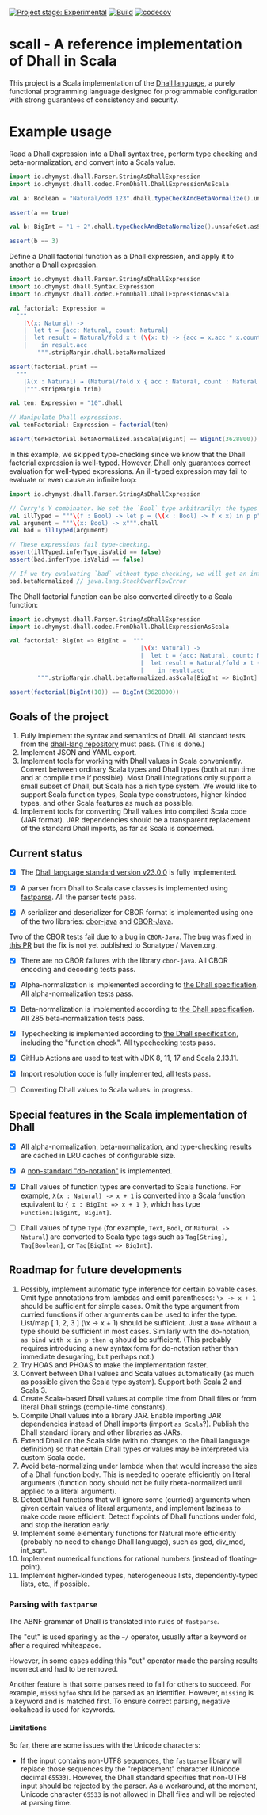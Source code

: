 [![Project stage: Experimental][project-stage-badge: Experimental]][project-stage-page]
[![Build](https://github.com/winitzki/scall/workflows/scall_build_and_test/badge.svg)](https://github.com/winitzki/scall/actions/workflows/build-and-test.yml)
[![codecov](https://codecov.io/gh/winitzki/scall/graph/badge.svg?token=7DB1MQJMTW)](https://codecov.io/gh/winitzki/scall)

[project-stage-page]: https://blog.pother.ca/project-stages/
[project-stage-badge: Concept]: https://img.shields.io/badge/Project%20Stage-Concept-red.svg
[project-stage-badge: Research]: https://img.shields.io/badge/Project%20Stage-Research-orange.svg
[project-stage-badge: Experimental]: https://img.shields.io/badge/Project%20Stage-Experimental-yellow.svg
[project-stage-badge: Development]: https://img.shields.io/badge/Project%20Stage-Development-yellowgreen.svg
[project-stage-badge: Production Ready]: https://img.shields.io/badge/Project%20Stage-Production%20Ready-brightgreen.svg
[project-stage-badge: DEPRECATED]: https://img.shields.io/badge/Project%20Stage-%20!%20DEPRECATED%20%20%20!-ff0000.svg

# scall - A reference implementation of Dhall in Scala

This project is a Scala implementation of the [Dhall language](https://dhall-lang.org), a purely functional programming language designed for programmable configuration with strong guarantees of consistency and security.

# Example usage

Read a Dhall expression into a Dhall syntax tree, perform type checking and beta-normalization, and convert into a Scala value.

```scala
import io.chymyst.dhall.Parser.StringAsDhallExpression
import io.chymyst.dhall.codec.FromDhall.DhallExpressionAsScala

val a: Boolean = "Natural/odd 123".dhall.typeCheckAndBetaNormalize().unsafeGet.asScala[Boolean]

assert(a == true)

val b: BigInt = "1 + 2".dhall.typeCheckAndBetaNormalize().unsafeGet.asScala[BigInt]

assert(b == 3)
```

Define a Dhall factorial function as a Dhall expression, and apply it to another a Dhall expression.

```scala
import io.chymyst.dhall.Parser.StringAsDhallExpression
import io.chymyst.dhall.Syntax.Expression
import io.chymyst.dhall.codec.FromDhall.DhallExpressionAsScala

val factorial: Expression =
  """
    |\(x: Natural) ->
    |  let t = {acc: Natural, count: Natural}
    |  let result = Natural/fold x t (\(x: t) -> {acc = x.acc * x.count, count = x.count + 1} ) {acc = 1, count = 1}
    |    in result.acc
        """.stripMargin.dhall.betaNormalized

assert(factorial.print ==
  """
    |λ(x : Natural) → (Natural/fold x { acc : Natural, count : Natural } (λ(x : { acc : Natural, count : Natural }) → { acc = x.acc * x.count, count = x.count + 1 }) { acc = 1, count = 1 }).acc
    |""".stripMargin.trim)

val ten: Expression = "10".dhall

// Manipulate Dhall expressions.
val tenFactorial: Expression = factorial(ten)

assert(tenFactorial.betaNormalized.asScala[BigInt] == BigInt(3628800))
```

In this example, we skipped type-checking since we know that the Dhall factorial expression is well-typed.
However, Dhall only guarantees correct evaluation for well-typed expressions.
An ill-typed expression may fail to evaluate or even cause an infinite loop:

```scala
import io.chymyst.dhall.Parser.StringAsDhallExpression

// Curry's Y combinator. We set the `Bool` type arbitrarily; the types cannot match in any case.
val illTyped = """\(f : Bool) -> let p = (\(x : Bool) -> f x x) in p p""".dhall
val argument = """\(x: Bool) -> x""".dhall
val bad = illTyped(argument)

// These expressions fail type-checking.
assert(illTyped.inferType.isValid == false)
assert(bad.inferType.isValid == false)

// If we try evaluating `bad` without type-checking, we will get an infinite loop.
bad.betaNormalized // java.lang.StackOverflowError
```

The Dhall factorial function can be also converted directly to a Scala function:

```scala
import io.chymyst.dhall.Parser.StringAsDhallExpression
import io.chymyst.dhall.codec.FromDhall.DhallExpressionAsScala

val factorial: BigInt => BigInt =  """
                                     |\(x: Natural) ->
                                     |  let t = {acc: Natural, count: Natural}
                                     |  let result = Natural/fold x t (\(x: t) -> {acc = x.acc * x.count, count = x.count + 1} ) {acc = 1, count = 1}
                                     |    in result.acc
        """.stripMargin.dhall.betaNormalized.asScala[BigInt => BigInt]

assert(factorial(BigInt(10)) == BigInt(3628800))
```

## Goals of the project

1. Fully implement the syntax and semantics of Dhall. All standard tests from the [dhall-lang repository](https://github.com/dhall-lang/dhall-lang) must pass. (This is done.)
2. Implement JSON and YAML export.
2. Implement tools for working with Dhall values in Scala conveniently. Convert between ordinary Scala types and Dhall types (both at run time and at compile time if possible). Most Dhall integrations only support a small subset of Dhall, but Scala has a rich type system. We would like to support Scala function types, Scala type constructors, higher-kinded types, and other Scala features as much as possible.
3. Implement tools for converting Dhall values into compiled Scala code (JAR format). JAR dependencies should be a transparent replacement of the standard Dhall imports, as far as Scala is concerned.

## Current status

- [x] The [Dhall language standard version v23.0.0](https://github.com/dhall-lang/dhall-lang/blob/master/CHANGELOG.md) is fully implemented.

- [x] A parser from Dhall to Scala case classes is implemented using [fastparse](https://github.com/com-lihaoyi/fastparse).  All the parser tests pass.

- [x] A serializer and deserializer for CBOR format is implemented using one of the two libraries: [cbor-java](https://github.com/c-rack/cbor-java) and [CBOR-Java](https://github.com/peteroupc/CBOR-Java). 

Two of the CBOR tests fail due to a bug in `CBOR-Java`. The bug was fixed [in this PR](https://github.com/peteroupc/CBOR-Java/pull/25) but the fix is not yet published to Sonatype / Maven.org.

- [x] There are no CBOR failures with the library `cbor-java`. All CBOR encoding and decoding tests pass.

- [x] Alpha-normalization is implemented according to [the Dhall specification](https://github.com/dhall-lang/dhall-lang/blob/master/standard/alpha-normalization.md). All alpha-normalization tests pass.

- [x] Beta-normalization is implemented according to [the Dhall specification](https://github.com/dhall-lang/dhall-lang/blob/master/standard/beta-normalization.md). All 285 beta-normalization tests pass.

- [x] Typechecking is implemented according to [the Dhall specification](https://github.com/dhall-lang/dhall-lang/blob/master/standard/type-inference.md), including the "function check". All typechecking tests pass.

- [x] GitHub Actions are used to test with JDK 8, 11, 17 and Scala 2.13.11.

- [x] Import resolution code is fully implemented, all tests pass.

- [ ] Converting Dhall values to Scala values: in progress.

## Special features in the Scala implementation of Dhall

- [x] All alpha-normalization, beta-normalization, and type-checking results are cached in LRU caches of configurable size.

- [x] A [non-standard "do-notation"](./do-notation.md) is implemented.

- [x] Dhall values of function types are converted to Scala functions. For example, `λ(x : Natural) -> x + 1` is converted into a Scala function equivalent to `{ x : BigInt => x + 1 }`, which has type `Function1[BigInt, BigInt]`.

- [ ] Dhall values of type `Type` (for example, `Text`, `Bool`, or `Natural -> Natural`) are converted to Scala type tags such as `Tag[String]`, `Tag[Boolean]`, or `Tag[BigInt => BigInt]`.

## Roadmap for future developments

1. Possibly, implement automatic type inference for certain solvable cases. Omit type annotations from lambdas and omit parentheses: `\x -> x + 1` should be sufficient for simple cases. Omit the type argument from curried functions if other arguments can be used to infer the type. List/map [ 1, 2, 3 ] (\x -> x + 1) should be sufficient. Just a `None` without a type should be sufficient in most cases. Similarly with the do-notation, `as bind with x in p then q` should be sufficient. (This probably requires introducing a new syntax form for do-notation rather than immediate desugaring, but perhaps not.)
2. Try HOAS and PHOAS to make the implementation faster.
5. Convert between Dhall values and Scala values automatically (as much as possible given the Scala type system). Support both Scala 2 and Scala 3.
6. Create Scala-based Dhall values at compile time from Dhall files or from literal Dhall strings (compile-time constants).
7. Compile Dhall values into a library JAR. Enable importing JAR dependencies instead of Dhall imports (import `as Scala`?). Publish the Dhall standard library and other libraries as JARs.
8. Extend Dhall on the Scala side (with no changes to the Dhall language definition) so that certain Dhall types or values may be interpreted via custom Scala code.
9. Avoid beta-normalizing under lambda when that would increase the size of a Dhall function body. This is needed to operate efficiently on literal arguments (function body should not be fully rbeta-normalized until applied to a literal argument).
10. Detect Dhall functions that will ignore some (curried) arguments when given certain values of literal arguments, and implement laziness to make code more efficient. Detect fixpoints of Dhall functions under fold, and stop the iteration early.
11. Implement some elementary functions for Natural more efficiently (probably no need to change Dhall language), such as gcd, div_mod, int_sqrt.
12. Implement numerical functions for rational numbers (instead of floating-point).
13. Implement higher-kinded types, heterogeneous lists, dependently-typed lists, etc., if possible.

### Parsing with `fastparse`

The ABNF grammar of Dhall is translated into rules of `fastparse`.

The "cut" is used sparingly as the `~/` operator, usually after a keyword or after a required whitespace.

However, in some cases adding this "cut" operator made the parsing results incorrect and had to be removed.

Another feature is that some parses need to fail for others to succeed. For example, `missingfoo` should be parsed as an identifier. However, `missing` is a keyword and is matched first. To ensure correct parsing, negative lookahead is used for keywords.

#### Limitations

So far, there are some issues with the Unicode characters:

- If the input contains non-UTF8 sequences, the `fastparse` library will replace those sequences by the "replacement" character (Unicode decimal `65533`). However, the Dhall standard specifies that non-UTF8 input should be rejected by the parser. As a workaround, at the moment, Unicode character `65533` is not allowed in Dhall files and will be rejected at parsing time.
